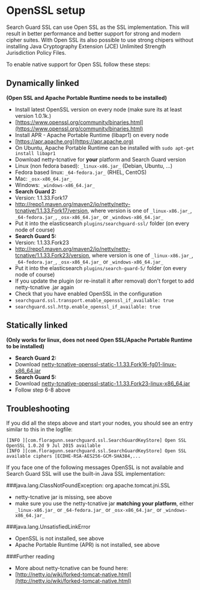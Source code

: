 <!---
Copryight 2016 floragunn UG (haftungsbeschränkt)
-->

# OpenSSL setup

Search Guard SSL can use Open SSL as the SSL implementation. This will result in better performance and better support for strong and modern cipher suites. With Open SSL its also possible to use strong chipers without installing Java Cryptography Extension (JCE) Unlimited Strength Jurisdiction Policy Files. 

To enable native support for Open SSL follow these steps:

## Dynamically linked

**(Open SSL and Apache Portable Runtime needs to be installed)**

* Install latest OpenSSL version on every node (make sure its at least version 1.0.1k.)
 *  [https://www.openssl.org/community/binaries.html](https://www.openssl.org/community/binaries.html)
* Install APR - Apache Portable Runtime (libapr1) on every node
 * [https://apr.apache.org](https://apr.apache.org)
 * On Ubuntu, Apache Portable Runtime can be installed with `sudo apt-get install libapr1`
* Download netty-tcnative for **your** platform and Search Guard version
 * Linux (non fedora based): `_linux-x86.jar_` (Debian, Ubuntu, ...) 
 * Fedora based linux: `_64-fedora.jar_` (RHEL, CentOS)
 * Mac: `_osx-x86_64.jar_`
 * Windows: `_windows-x86_64.jar_`
* **Search Guard 2:**
 * Version: 1.1.33.Fork17
 * http://repo1.maven.org/maven2/io/netty/netty-tcnative/1.1.33.Fork17/version, where version is one of `_linux-x86.jar_`, `_64-fedora.jar_`, `_osx-x86_64.jar_`
 or `_windows-x86_64.jar_` 
 * Put it into the elasticsearch `plugins/searchguard-ssl/` folder (on every node of course)
* **Search Guard 5:**
 * Version: 1.1.33.Fork23
 * http://repo1.maven.org/maven2/io/netty/netty-tcnative/1.1.33.Fork23/version, where version is one of `_linux-x86.jar_`, `_64-fedora.jar_`, `_osx-x86_64.jar_`
 or `_windows-x86_64.jar_`
 * Put it into the elasticsearch `plugins/search-guard-5/` folder (on every node of course)
* If you update the plugin (or re-install it after removal) don't forget to add netty-tcnative .jar again
* Check that you have enabled OpenSSL in the configuration
 * `searchguard.ssl.transport.enable_openssl_if_available: true`
 * `searchguard.ssl.http.enable_openssl_if_available: true`

## Statically linked

**(Only works for linux, does not need Open SSL/Apache Portable Runtime to be installed)**

* **Search Guard 2:**
 * Download [netty-tcnative-openssl-static-1.1.33.Fork16-fg01-linux-x86_64.jar
](https://github.com/floragunncom/sg-assets/blob/master/netty-tcnative-openssl-static-linux-x86_64/netty-tcnative-openssl-static-1.1.33.Fork16-fg01-linux-x86_64.jar?raw=true) 
* **Search Guard 5:**
 * Download [netty-tcnative-openssl-static-1.1.33.Fork23-linux-x86_64.jar
](https://github.com/floragunncom/sg-assets/blob/master/netty-tcnative-openssl-static-linux-x86_64/netty-tcnative-openssl-static-1.1.33.Fork23-linux-x86_64.jar?raw=true)
* Follow step 6-8 above

## Troubleshooting 

If you did all the steps above and start your nodes, you should see an entry similar to this in the logfile:

```
[INFO ][com.floragunn.searchguard.ssl.SearchGuardKeyStore] Open SSL OpenSSL 1.0.2d 9 Jul 2015 available
[INFO ][com.floragunn.searchguard.ssl.SearchGuardKeyStore] Open SSL available ciphers [ECDHE-RSA-AES256-GCM-SHA384,...
```

If you face one of the following messages OpenSSL is not available and Search Guard SSL will use the built-in Java SSL implementation:

###java.lang.ClassNotFoundException: org.apache.tomcat.jni.SSL
* netty-tcnative jar is missing, see above
* make sure you use the netty-tcnative jar **matching your platform**, either `_linux-x86.jar_` or `_64-fedora.jar_` or `_osx-x86_64.jar_` or `_windows-x86_64.jar_` 

###java.lang.UnsatisfiedLinkError
* OpenSSL is not installed, see above
* Apache Portable Runtime (APR) is not installed, see above

###Further reading
* More about netty-tcnative can be found here: 
 * [http://netty.io/wiki/forked-tomcat-native.html](http://netty.io/wiki/forked-tomcat-native.html)
